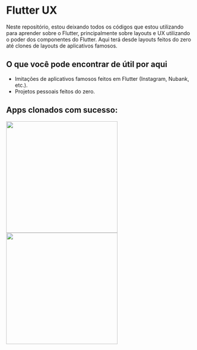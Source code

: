 # Flutter UX
Neste repositório, estou deixando todos os códigos que estou utilizando para aprender sobre o Flutter, principalmente sobre layouts e UX utilizando o poder dos componentes do Flutter. Aqui terá desde layouts feitos do zero até clones de layouts de aplicativos famosos.

## O que você pode encontrar de útil por aqui
- Imitações de aplicativos famosos feitos em Flutter (Instagram, Nubank, etc.).
- Projetos pessoais feitos do zero.


## Apps clonados com sucesso:
<img src="readmesrc/nubank.gif" width="300"> <img src="readmesrc/instagram.gif" width="300">

